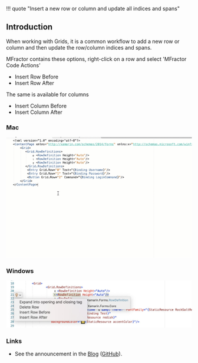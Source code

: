 !!! quote "Insert a new row or column and update all indices and spans"

## Introduction

When working with Grids, it is a common workflow to add a new row or column and then update the row/column indices and spans.

MFractor contains these options, right-click on a row and select 'MFractor Code Actions'

- Insert Row Before
- Insert Row After

The same is available for columns

- Insert Column Before
- Insert Column After

### Mac

![Inserting and deleting rows into a grid](/img/xamarin-forms/grid-insert-delete-row.gif)

### Windows

![Grid](/img/xamarin-forms/grid-intellisense.jpeg)

### Links

- See the announcement in the [Blog](https://www.mfractor.com/blogs/news/working-with-grids-in-xamarin-forms-using-mfractor) ([GitHub](https://github.com/mfractor/mfractor.content/tree/master/working-with-grids/readme.md)).
